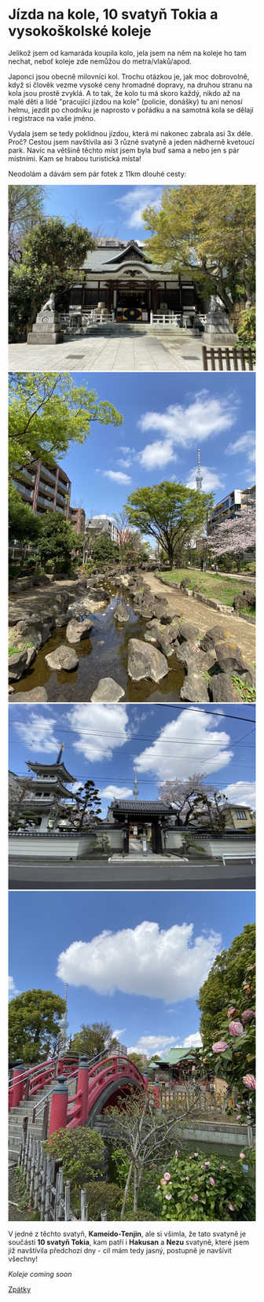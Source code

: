# Jízda na kole, 10 svatyň Tokia a vysokoškolské koleje

Jelikož jsem od kamaráda koupila kolo, jela jsem na něm na koleje ho tam nechat, neboť koleje zde nemůžou do metra/vlaků/apod. 

Japonci jsou obecně milovníci kol. Trochu otázkou je, jak moc dobrovolně, když si člověk vezme vysoké ceny hromadné dopravy, na druhou stranu na kola jsou prostě zvyklá. A to tak, že kolo tu má skoro každý, nikdo až na malé děti a lidé "pracující jízdou na kole" (policie, donášky) tu ani nenosí helmu, jezdit po chodníku je naprosto v pořádku a na samotná kola se dělají i registrace na vaše jméno. 

Vydala jsem se tedy poklidnou jízdou, která mi nakonec zabrala asi 3x déle. Proč? Cestou jsem navštívila asi 3 různé svatyně a jeden nádherně kvetoucí park. Navíc na většině těchto míst jsem byla buď sama a nebo jen s pár místními. Kam se hrabou turistická místa!

Neodolám a dávám sem pár fotek z 11km dlouhé cesty:

![Branching](../photos/kolo_1.jpeg)
![Branching](../photos/kolo_2.jpeg)
![Branching](../photos/kolo_3.jpeg)
![Branching](../photos/kolo_4.jpeg)


V jedné z těchto svatyň, **Kameido-Tenjin**, ale si všimla, že tato svatyně je součástí **10 svatyň Tokia**, kam patří i **Hakusan** a **Nezu** svatyně, které jsem již navštívila předchozí dny - cíl mám tedy jasný, postupně je navšívit všechny!


_Koleje coming soon_

[Zpátky](./)
